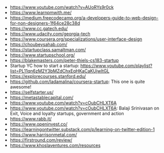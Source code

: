 - https://www.youtube.com/watch?v=AUoRYs9r0ck
- https://www.learnpmwith.me/
- https://medium.freecodecamp.org/a-developers-guide-to-web-design-for-non-designers-1f64ce28c38d
- https://www.cc.gatech.edu/
- https://www.udacity.com/georgia-tech
- https://www.coursera.org/specializations/user-interface-design
- https://choubeysahab.com/
- https://startupclass.samaltman.com/
- https://www.startupschool.org/
- https://blakemasters.com/peter-thiels-cs183-startup
- Startup YC how to start a startup: https://www.youtube.com/playlist?list=PL11qn6zM2Y3bMZdChxEqHKaCaKUjwItGL
- https://explorecourses.stanford.edu/
- https://github.com/ladamalina/coursera-startup: This one is  quite awesome!
- https://selfstarter.us/
- https://metastablecapital.com/
- https://www.youtube.com/watch?v=cOubCHLXT6A
- https://www.youtube.com/watch?v=cOubCHLXT6A: Balaji Srinivasan on Exit, Voice and loyalty startups, government and action
- https://www.rabb.it/
- https://www.openinvest.co/
- https://learningontwitter.substack.com/p/learning-on-twitter-edition-1
- https://www.harrisonmetal.com/
- https://firstround.com/review/
- https://www.khoslaventures.com/resources
